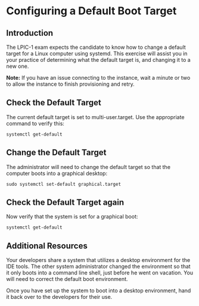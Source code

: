 ﻿# Configuring a Default Boot Target

## Introduction

The LPIC-1 exam expects the candidate to know how to change a default target for a Linux computer using systemd. This exercise will assist you in your practice of determining what the default target is, and changing it to a new one.

**Note:**  If you have an issue connecting to the instance, wait a minute or two to allow the instance to finish provisioning and retry.

## Check the Default Target

The current default target is set to multi-user.target. Use the appropriate command to verify this:

`systemctl get-default`

## Change the Default Target

The administrator will need to change the default target so that the computer boots into a graphical desktop:

`sudo systemctl set-default graphical.target`

## Check the Default Target again

Now verify that the system is set for a graphical boot:

`systemctl get-default`

## Additional Resources

Your developers share a system that utilizes a desktop environment for the IDE tools. The other system administrator changed the environment so that it only boots into a command line shell, just before he went on vacation. You will need to correct the default boot environment.

Once you have set up the system to boot into a desktop environment, hand it back over to the developers for their use.


